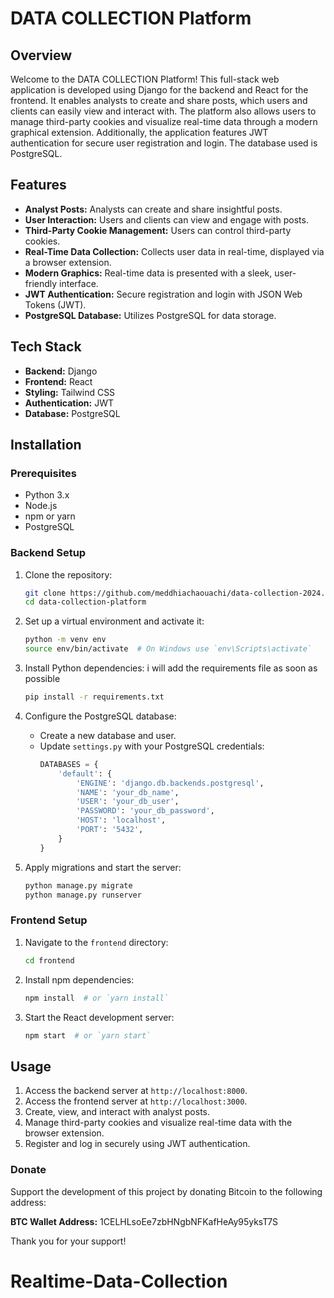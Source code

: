 # DATA COLLECTION Platform

## Overview

Welcome to the DATA COLLECTION Platform! This full-stack web application is developed using Django for the backend and React for the frontend. It enables analysts to create and share posts, which users and clients can easily view and interact with. The platform also allows users to manage third-party cookies and visualize real-time data through a modern graphical extension. Additionally, the application features JWT authentication for secure user registration and login. The database used is PostgreSQL.

## Features

- **Analyst Posts:** Analysts can create and share insightful posts.
- **User Interaction:** Users and clients can view and engage with posts.
- **Third-Party Cookie Management:** Users can control third-party cookies.
- **Real-Time Data Collection:** Collects user data in real-time, displayed via a browser extension.
- **Modern Graphics:** Real-time data is presented with a sleek, user-friendly interface.
- **JWT Authentication:** Secure registration and login with JSON Web Tokens (JWT).
- **PostgreSQL Database:** Utilizes PostgreSQL for data storage.

## Tech Stack

- **Backend:** Django
- **Frontend:** React
- **Styling:** Tailwind CSS
- **Authentication:** JWT
- **Database:** PostgreSQL

## Installation

### Prerequisites

- Python 3.x
- Node.js
- npm or yarn
- PostgreSQL

### Backend Setup

1. Clone the repository:

   ```bash
   git clone https://github.com/meddhiachaouachi/data-collection-2024.git
   cd data-collection-platform
   ```

2. Set up a virtual environment and activate it:

   ```bash
   python -m venv env
   source env/bin/activate  # On Windows use `env\Scripts\activate`
   ```

3. Install Python dependencies: i will add the requirements file as soon as possible

   ```bash
   pip install -r requirements.txt
   ```

4. Configure the PostgreSQL database:

   - Create a new database and user.
   - Update `settings.py` with your PostgreSQL credentials:
     ```python
     DATABASES = {
         'default': {
             'ENGINE': 'django.db.backends.postgresql',
             'NAME': 'your_db_name',
             'USER': 'your_db_user',
             'PASSWORD': 'your_db_password',
             'HOST': 'localhost',
             'PORT': '5432',
         }
     }
     ```

5. Apply migrations and start the server:
   ```bash
   python manage.py migrate
   python manage.py runserver
   ```

### Frontend Setup

1. Navigate to the `frontend` directory:

   ```bash
   cd frontend
   ```

2. Install npm dependencies:

   ```bash
   npm install  # or `yarn install`
   ```

3. Start the React development server:
   ```bash
   npm start  # or `yarn start`
   ```

## Usage

1. Access the backend server at `http://localhost:8000`.
2. Access the frontend server at `http://localhost:3000`.
3. Create, view, and interact with analyst posts.
4. Manage third-party cookies and visualize real-time data with the browser extension.
5. Register and log in securely using JWT authentication.

### Donate

Support the development of this project by donating Bitcoin to the following address:

**BTC Wallet Address:** 1CELHLsoEe7zbHNgbNFKafHeAy95yksT7S

Thank you for your support!
# Realtime-Data-Collection
